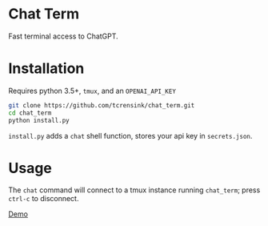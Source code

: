 # Chat Term
Fast terminal access to ChatGPT.

# Installation
Requires python 3.5+, `tmux`, and an `OPENAI_API_KEY`

```bash
git clone https://github.com/tcrensink/chat_term.git
cd chat_term
python install.py
```
`install.py` adds a `chat` shell function, stores your api key in `secrets.json`.

# Usage
The `chat` command will connect to a tmux instance running `chat_term`; press `ctrl-c` to disconnect.

[Demo](https://user-images.githubusercontent.com/26497809/238851240-20f6f849-27f6-4e35-b6ef-e8ec761e63de.mov)
